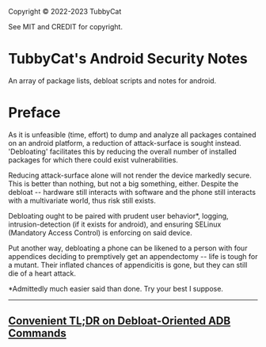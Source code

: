 Copyright © 2022-2023 TubbyCat

See MIT and CREDIT for copyright. 

# TubbyCat's Android Security Notes

An array of package lists, debloat scripts and notes for android. 

# Preface

   As it is unfeasible (time, effort) to dump and analyze all packages contained on an android platform, a reduction of attack-surface is sought instead. 'Debloating' facilitates this by reducing the overall number of installed packages for which there could exist vulnerabilities. 
   
   Reducing attack-surface alone will not render the device markedly secure. This is better than nothing, but not a big something, either. Despite the debloat -- hardware still interacts with software and the phone still interacts with a multivariate world, thus risk still exists.
   
   Debloating ought to be paired with prudent user behavior*, logging, intrusion-detection (if it exists for android), and ensuring SELinux (Mandatory Access Control) is enforcing on said device.
   
   Put another way, debloating a phone can be likened to a person with four appendices deciding to premptively get an appendectomy -- life is tough for a mutant. Their inflated chances of appendicitis is gone, but they can still die of a heart attack.
   
 

*Admittedly much easier said than done. Try your best I suppose. 

-----

## [Convenient TL;DR on Debloat-Oriented ADB Commands](https://github.com/TubbyCat/droid_debloat_and_note/blob/main/guides/adb-commands.md) ##

